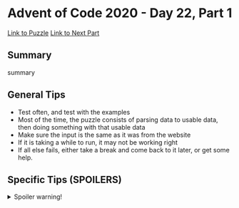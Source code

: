 # Advent of Code 2020 - Day 22, Part 1

[Link to Puzzle](https://adventofcode.com/2020/day/22)
[Link to Next Part](https://github.com/CodingAP/unofficial-aoc-syllabus/blob/main/years/2020/day22/part2.md)

## Summary
summary

## General Tips
- Test often, and test with the examples
- Most of the time, the puzzle consists of parsing data to usable data, then doing something with that usable data
- Make sure the input is the same as it was from the website
- If it is taking a while to run, it may not be working right
- If all else fails, either take a break and come back to it later, or get some help.

## Specific Tips (SPOILERS)
<details> <summary>Spoiler warning!</summary>

specific tips

</details>